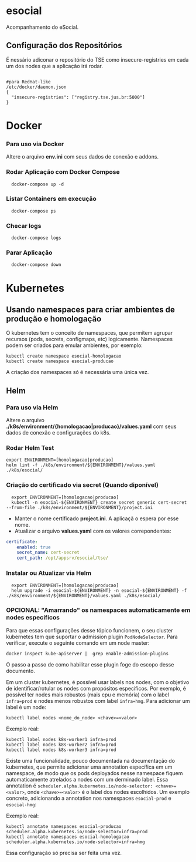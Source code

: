 # esocial
Acompanhamento do eSocial.

## Configuração dos Repositórios

É nessário adiconar o repositório do TSE como insecure-registries em cada um dos nodes que a aplicação irá rodar.

```shell

#para RedHat-like
/etc/docker/daemon.json
{
  "insecure-registries": ["registry.tse.jus.br:5000"]
}

```

# Docker

### Para uso via Docker
Altere o arquivo **env.ini** com seus dados de conexão e addons. 

### Rodar Aplicação com Docker Compose

```shell
  docker-compose up -d
```

### Listar Containers em execução
```shell
  docker-compose ps
```

### Checar logs
```shell
  docker-compose logs
```

### Parar Aplicação
```shell
  docker-compose down
```

# Kubernetes
## Usando namespaces para criar ambientes de produção e homologação
O kubernetes tem o conceito de namespaces, que permitem agrupar recursos (pods, secrets, configmaps, etc) logicamente. Namespaces podem ser criados para emular ambientes, por exemplo:
```shell
kubectl create namespace esocial-homologacao
kubectl create namespace esocial-producao
```
A criação dos namespaces só é necessária uma única vez.

## Helm

### Para uso via Helm
Altere o arquivo **./k8s/environment/{homologacao|producao}/values.yaml** com seus dados de conexão e configurações do k8s. 

### Rodar Helm Test

```shell
export ENVIRONMENT=[homologacao|producao]
helm lint -f ./k8s/environment/${ENVIRONMENT}/values.yaml ./k8s/esocial/
```
### Criação do certificado via secret (Quando diponível)

```shell
  export ENVIRONMENT=[homologacao|producao]
  kubectl -n esocial-${ENVIRONMENT} create secret generic cert-secret --from-file ./k8s/environment/${ENVIRONMENT}/project.ini  
```
* Manter o nome certificado **project.ini**. A aplicaçã
o espera por esse nome.
* Atualizar o arquivo **values.yaml** com os valores correpondentes:

```yaml
certificate:
    enabled: true
    secret_name: cert-secret
    cert_path: /opt/appsrv/esocial/tse/
```

### Instalar ou Atualizar via Helm

```shell
  export ENVIRONMENT=[homologacao|producao]  
  helm upgrade -i esocial-${ENVIRONMENT} -n esocial-${ENVIRONMENT} -f ./k8s/environment/${ENVIRONMENT}/values.yaml ./k8s/esocial/
```

### OPCIONAL: "Amarrando" os namespaces automaticamente em nodes específicos
Para que essas configurações desse tópico funcionem, o seu cluster kubernetes tem que suportar o admission plugin `PodNodeSelector`. Para verificar, execute o seguinte comando em um node master:
```shell
docker inspect kube-apiserver |  grep enable-admission-plugins
```
O passo a passo de como habilitar esse plugin foge do escopo desse documento.

Em um cluster kubernetes, é possível usar labels nos nodes, com o objetivo de identificar/rotular os nodes com propósitos específicos. Por exemplo, é possível ter nodes mais robustos (mais cpu e memória) com o label `infra=prod` e nodes menos robustos com label `infra=hmg`. Para adicionar um label é um node:
```shell
kubectl label nodes <nome_do_node> <chave>=<valor>
```

Exemplo real:
```shell
kubectl label nodes k8s-worker1 infra=prod
kubectl label nodes k8s-worker2 infra=prod
kubectl label nodes k8s-worker3 infra=prod
```

Existe uma funcionalidade, pouco documentada na documentação do kubernetes, que permite adicionar uma annotation específica em um namespace, de modo que os pods deployados nesse namespace fiquem automaticamente atrelados a nodes com um derminado label. Essa annotation é `scheduler.alpha.kubernetes.io/node-selector: <chave>=<valor>`, onde `<chave>=<valor>` é o label dos nodes escolhidos. Um exemplo concreto, adicionando a annotation nos namespaces `esocial-prod` e `esocial-hmg`:

Exemplo real:
```shell
kubectl annotate namespaces esocial-producao scheduler.alpha.kubernetes.io/node-selector=infra=prod
kubectl annotate namespaces esocial-homologacao scheduler.alpha.kubernetes.io/node-selector=infra=hmg
```
Essa configuração só precisa ser feita uma vez.
